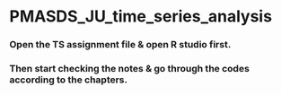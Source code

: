 # PMASDS_JU_time_series_analysis

### Open the TS assignment file & open R studio first.
### Then start checking the notes & go through the codes according to the chapters.
